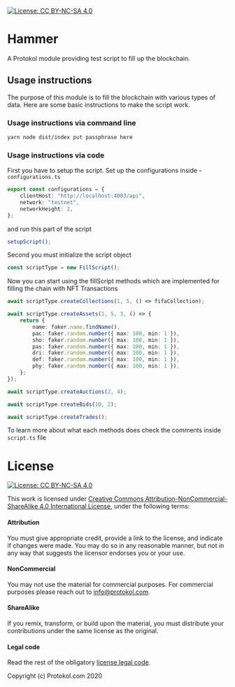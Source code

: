 [![License: CC BY-NC-SA 4.0](https://img.shields.io/badge/License-CC%20BY--NC--SA%204.0-lightgrey.svg)](https://creativecommons.org/licenses/by-nc-sa/4.0/)

# Hammer

A Protokol module providing test script to fill up the blockchain.

## Usage instructions
The purpose of this module is to fill the blockchain with various types of data.
Here are some basic instructions to make the script work.

### Usage instructions via command line
```sh
yarn node dist/index put passphrase here
```
### Usage instructions via code
First you have to setup the script.
Set up the configurations inside - `configurations.ts`
```ts
export const configurations = {
	clientHost: "http://localhost:4003/api",
	network: "testnet",
	networkHeight: 2,
};
```
and run this part of the script
```ts
setupScript();
```
Second you must initialize the script object
```ts
const scriptType = new FillScript();
```
Now you can start using the fillScript methods which are implemented for filling the chain with NFT Transactions
```ts
await scriptType.createCollections(1, 5, () => fifaCollection);

await scriptType.createAssets(1, 5, 3, () => {
	return {
		name: faker.name.findName(),
		pac: faker.random.number({ max: 100, min: 1 }),
		sho: faker.random.number({ max: 100, min: 1 }),
		pas: faker.random.number({ max: 100, min: 1 }),
		dri: faker.random.number({ max: 100, min: 1 }),
		def: faker.random.number({ max: 100, min: 1 }),
		phy: faker.random.number({ max: 100, min: 1 }),
	};
});

await scriptType.createAuctions(2, 4);

await scriptType.createBids(10, 2);

await scriptType.createTrades();
```

To learn more about what each methods does check the comments inside `script.ts` file
# License

[![License: CC BY-NC-SA 4.0](https://img.shields.io/badge/License-CC%20BY--NC--SA%204.0-lightgrey.svg)](https://creativecommons.org/licenses/by-nc-sa/4.0/)

This work is licensed under [Creative Commons Attribution-NonCommercial-ShareAlike 4.0 International License](https://creativecommons.org/licenses/by-nc-sa/4.0/), under the following terms:

#### Attribution

You must give appropriate credit, provide a link to the license, and indicate if changes were made. You may do so in any reasonable manner, but not in any way that suggests the licensor endorses you or your use.

#### NonCommercial

You may not use the material for commercial purposes. For commercial purposes please reach out to info@protokol.com.

#### ShareAlike

If you remix, transform, or build upon the material, you must distribute your contributions under the same license as the original.

#### Legal code

Read the rest of the obligatory [license legal code](https://creativecommons.org/licenses/by-nc-sa/4.0/legalcode).

Copyright (c) Protokol.com 2020
